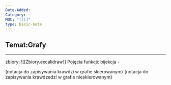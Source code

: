 ```yaml
---
Date-Added:
Category:
MOC: "[[]]"
type: basic-note
---
```

## Temat:Grafy
- - -

zbiory:
![[Zbiory.excalidraw]]
Pojęcia funkcji:
bijekcja -

(notacja do zapisywania krawdzi w grafie skierowanym)
{notacja do zapisywania krawdzedzi w grafie nieskierowanym}
